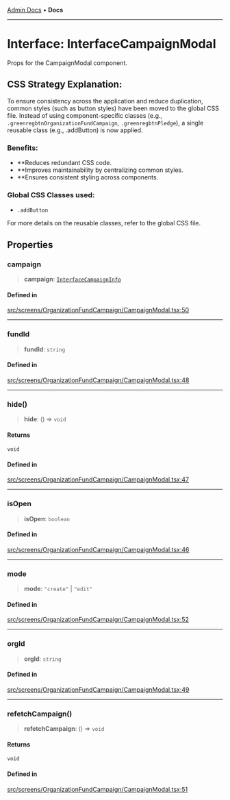 [Admin Docs](/) • **Docs**

***

# Interface: InterfaceCampaignModal

Props for the CampaignModal component.

## CSS Strategy Explanation:

To ensure consistency across the application and reduce duplication, common styles
(such as button styles) have been moved to the global CSS file. Instead of using
component-specific classes (e.g., `.greenregbtnOrganizationFundCampaign`, `.greenregbtnPledge`), a single reusable
class (e.g., .addButton) is now applied.

### Benefits:
- **Reduces redundant CSS code.
- **Improves maintainability by centralizing common styles.
- **Ensures consistent styling across components.

### Global CSS Classes used:
- `.addButton`

For more details on the reusable classes, refer to the global CSS file.

## Properties

### campaign

> **campaign**: [`InterfaceCampaignInfo`](../../../../utils/interfaces/interfaces/InterfaceCampaignInfo.md)

#### Defined in

[src/screens/OrganizationFundCampaign/CampaignModal.tsx:50](https://github.com/PalisadoesFoundation/talawa-admin/blob/main/src/screens/OrganizationFundCampaign/CampaignModal.tsx#L50)

***

### fundId

> **fundId**: `string`

#### Defined in

[src/screens/OrganizationFundCampaign/CampaignModal.tsx:48](https://github.com/PalisadoesFoundation/talawa-admin/blob/main/src/screens/OrganizationFundCampaign/CampaignModal.tsx#L48)

***

### hide()

> **hide**: () => `void`

#### Returns

`void`

#### Defined in

[src/screens/OrganizationFundCampaign/CampaignModal.tsx:47](https://github.com/PalisadoesFoundation/talawa-admin/blob/main/src/screens/OrganizationFundCampaign/CampaignModal.tsx#L47)

***

### isOpen

> **isOpen**: `boolean`

#### Defined in

[src/screens/OrganizationFundCampaign/CampaignModal.tsx:46](https://github.com/PalisadoesFoundation/talawa-admin/blob/main/src/screens/OrganizationFundCampaign/CampaignModal.tsx#L46)

***

### mode

> **mode**: `"create"` \| `"edit"`

#### Defined in

[src/screens/OrganizationFundCampaign/CampaignModal.tsx:52](https://github.com/PalisadoesFoundation/talawa-admin/blob/main/src/screens/OrganizationFundCampaign/CampaignModal.tsx#L52)

***

### orgId

> **orgId**: `string`

#### Defined in

[src/screens/OrganizationFundCampaign/CampaignModal.tsx:49](https://github.com/PalisadoesFoundation/talawa-admin/blob/main/src/screens/OrganizationFundCampaign/CampaignModal.tsx#L49)

***

### refetchCampaign()

> **refetchCampaign**: () => `void`

#### Returns

`void`

#### Defined in

[src/screens/OrganizationFundCampaign/CampaignModal.tsx:51](https://github.com/PalisadoesFoundation/talawa-admin/blob/main/src/screens/OrganizationFundCampaign/CampaignModal.tsx#L51)
